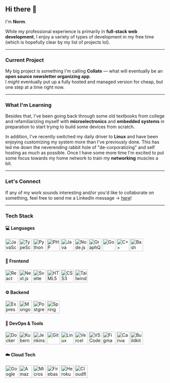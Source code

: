 ## Hi there 👋

I'm **Norm**.  

While my professional experience is primarily in **full-stack web development**, I enjoy a variety of types of development in my free time (which is hopefully clear by my list of projects lol).

---

### Current Project

My big project is something I'm calling **Collate** — what will eventually be an **open source newsletter organizing app**.  
I _might_ eventually put up a fully hosted and managed version for cheap, but one step at a time right now.

---

### What I'm Learning

Besides that, I've been going back through some old textbooks from college and refamiliarizing myself with **microelectronics** and **embedded systems** in preparation to start trying to build some devices from scratch.

In addition, I've recently switched my daily driver to **Linux** and have been enjoying customizing my system more than I've previously done. This has led me down the neverending rabbit hole of "de-corporatizing" and self hosting as much as possible. Once I have some more time I'm excited to put some focus towards my home network to train my **networking** muscles a bit.

---

### Let's Connect

If any of my work sounds interesting and/or you'd like to collaborate on something, feel free to send me a LinkedIn message → [here](https://www.linkedin.com/in/norm-norman/)!

---

### Tech Stack

#### 💻 Languages
<p align="left">
  <img title="JavaScript" src="https://cdn.jsdelivr.net/gh/devicons/devicon/icons/javascript/javascript-original.svg" height="40" />
  <img title="TypeScript" src="https://cdn.jsdelivr.net/gh/devicons/devicon/icons/typescript/typescript-original.svg" height="40" />
  <img title="Python" src="https://cdn.jsdelivr.net/gh/devicons/devicon/icons/python/python-original.svg" height="40" />
  <img title="PHP" src="https://cdn.jsdelivr.net/gh/devicons/devicon/icons/php/php-original.svg" height="40" />
  <img title="Java" src="https://cdn.jsdelivr.net/gh/devicons/devicon/icons/java/java-original.svg" height="40" />
  <img title="Node.js" src="https://cdn.jsdelivr.net/gh/devicons/devicon/icons/nodejs/nodejs-original.svg" height="40" />
  <img title="GraphQL" src="https://cdn.jsdelivr.net/gh/devicons/devicon/icons/graphql/graphql-plain.svg" height="40" />
  <img title="Go" src="https://cdn.jsdelivr.net/gh/devicons/devicon/icons/go/go-original.svg" height="40" />
  <img title="C++" src="https://cdn.jsdelivr.net/gh/devicons/devicon/icons/cplusplus/cplusplus-original.svg" height="40" />
  <img title="Bash" src="https://cdn.jsdelivr.net/gh/devicons/devicon/icons/bash/bash-original.svg" height="40" />
</p>

#### 🎨 Frontend
<p align="left">
  <img title="React" src="https://cdn.jsdelivr.net/gh/devicons/devicon/icons/react/react-original.svg" height="40" />
  <img title="Next.js" src="https://cdn.jsdelivr.net/gh/devicons/devicon/icons/nextjs/nextjs-original.svg" height="40" />
  <img title="Svelte" src="https://cdn.jsdelivr.net/gh/devicons/devicon/icons/svelte/svelte-original.svg" height="40" />
  <img title="HTML5" src="https://cdn.jsdelivr.net/gh/devicons/devicon/icons/html5/html5-original.svg" height="40" />
  <img title="CSS3" src="https://cdn.jsdelivr.net/gh/devicons/devicon/icons/css3/css3-original.svg" height="40" />
  <img title="Tailwind CSS" src="https://cdn.jsdelivr.net/gh/simple-icons/simple-icons/icons/tailwindcss.svg" height="40" />
</p>

#### ⚙️ Backend
<p align="left">
  <img title="Express" src="https://cdn.jsdelivr.net/gh/devicons/devicon/icons/express/express-original.svg" height="40" />
  <img title="MongoDB" src="https://cdn.jsdelivr.net/gh/devicons/devicon/icons/mongodb/mongodb-original.svg" height="40" />
  <img title="PostgreSQL" src="https://cdn.jsdelivr.net/gh/devicons/devicon/icons/postgresql/postgresql-original.svg" height="40" />
  <img title="Spring Boot" src="https://cdn.jsdelivr.net/gh/devicons/devicon/icons/spring/spring-original.svg" height="40" />
</p>

#### 🧰 DevOps & Tools
<p align="left">
  <img title="Docker" src="https://cdn.jsdelivr.net/gh/devicons/devicon/icons/docker/docker-original.svg" height="40" />
  <img title="Kubernetes" src="https://cdn.jsdelivr.net/gh/devicons/devicon/icons/kubernetes/kubernetes-plain.svg" height="40" />
  <img title="Jenkins" src="https://cdn.jsdelivr.net/gh/devicons/devicon/icons/jenkins/jenkins-original.svg" height="40" />
  <img title="Git" src="https://cdn.jsdelivr.net/gh/devicons/devicon/icons/git/git-original.svg" height="40" />
  <img title="Linux" src="https://cdn.jsdelivr.net/gh/devicons/devicon/icons/linux/linux-original.svg" height="40" />
  <img title="Vercel" src="https://cdn.jsdelivr.net/gh/devicons/devicon/icons/vercel/vercel-original.svg" height="40" />
  <img title="VSCode" src="https://cdn.jsdelivr.net/gh/devicons/devicon/icons/vscode/vscode-original.svg" height="40" />
  <img title="Figma" src="https://cdn.jsdelivr.net/gh/devicons/devicon/icons/figma/figma-original.svg" height="40" />
  <img title="Canva" src="https://cdn.jsdelivr.net/gh/devicons/devicon/icons/canva/canva-original.svg" height="40" />
  <img title="Buildkite" src="https://raw.githubusercontent.com/simple-icons/simple-icons/develop/icons/buildkite.svg" height="40" />
</p>

#### ☁️ Cloud Tech
<p align="left">
  <img title="Google Cloud Platform" src="https://cdn.jsdelivr.net/gh/devicons/devicon/icons/googlecloud/googlecloud-original.svg" height="40" />
  <img title="Amazon Web Services (AWS)" src="https://cdn.jsdelivr.net/gh/simple-icons/simple-icons/icons/amazonaws.svg" height="40" />
  <img title="Microsoft Azure" src="https://cdn.jsdelivr.net/gh/devicons/devicon/icons/azure/azure-original.svg" height="40" />
  <img title="Firebase" src="https://cdn.jsdelivr.net/gh/devicons/devicon/icons/firebase/firebase-plain.svg" height="40" />
  <img title="Heroku" src="https://cdn.jsdelivr.net/gh/devicons/devicon/icons/heroku/heroku-original.svg" height="40" />
  <img title="Cloudflare" src="https://cdn.jsdelivr.net/gh/devicons/devicon/icons/cloudflare/cloudflare-original.svg" height="40" />
</p>


